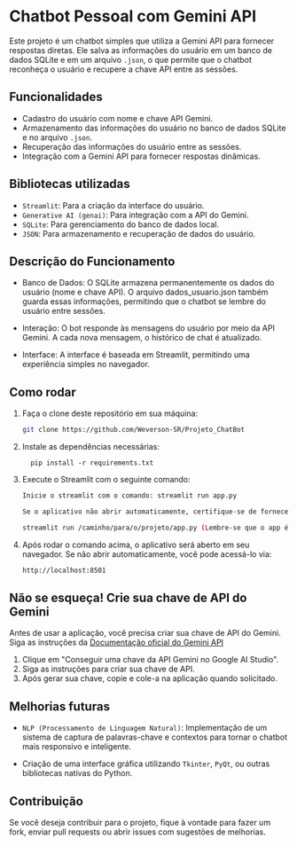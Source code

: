 # Chatbot Pessoal com Gemini API

Este projeto é um chatbot simples que utiliza a Gemini API para fornecer respostas diretas. Ele salva as informações do usuário em um banco de dados SQLite e em um arquivo `.json`, o que permite que o chatbot reconheça o usuário e recupere a chave API entre as sessões.

## Funcionalidades

- Cadastro do usuário com nome e chave API Gemini.
- Armazenamento das informações do usuário no banco de dados SQLite e no arquivo `.json`.
- Recuperação das informações do usuário entre as sessões.
- Integração com a Gemini API para fornecer respostas dinâmicas.

## Bibliotecas utilizadas

- `Streamlit`: Para a criação da interface do usuário.
- `Generative AI (genai)`: Para integração com a API do Gemini.
- `SQLite`: Para gerenciamento do banco de dados local.
- `JSON`: Para armazenamento e recuperação de dados do usuário.

## Descrição do Funcionamento

- Banco de Dados: O SQLite armazena permanentemente os dados do usuário (nome e chave API). O arquivo dados_usuario.json também guarda essas informações, permitindo que o chatbot se lembre do usuário entre sessões.

- Interação: O bot responde às mensagens do usuário por meio da API Gemini. A cada nova mensagem, o histórico de chat é atualizado.

- Interface: A interface é baseada em Streamlit, permitindo uma experiência simples no navegador.

## Como rodar

1. Faça o clone deste repositório em sua máquina:
   ```bash
   git clone https://github.com/Weverson-SR/Projeto_ChatBot

2. Instale as dependências necessárias:
   
         pip install -r requirements.txt

3. Execute o Streamlit com o seguinte comando:
   ```bash
   Inicie o streamlit com o comando: streamlit run app.py
   
   Se o aplicativo não abrir automaticamente, certifique-se de fornecer o caminho completo para o arquivo app.py, por exemplo:
   
   streamlit run /caminho/para/o/projeto/app.py (Lembre-se que o app é o nome de seu arquivo Python)
   
4. Após rodar o comando acima, o aplicativo será aberto em seu navegador. Se não abrir automaticamente, você pode acessá-lo via:
   ```bash
   http://localhost:8501
   
## Não se esqueça! Crie sua chave de API do Gemini

Antes de usar a aplicação, você precisa criar sua chave de API do Gemini. Siga as instruções da [Documentação oficial do Gemini API](https://ai.google.dev/gemini-api/docs/api-key?hl=pt-br)

1. Clique em "Conseguir uma chave da API Gemini no Google AI Studio".
2. Siga as instruções para criar sua chave de API.
3. Após gerar sua chave, copie e cole-a na aplicação quando solicitado.


## Melhorias futuras

- `NLP (Processamento de Linguagem Natural)`: Implementação de um sistema de captura de palavras-chave e contextos para tornar o chatbot mais responsivo e inteligente.


- Criação de uma interface gráfica utilizando `Tkinter`, `PyQt`, ou outras bibliotecas nativas do Python.

## Contribuição

Se você deseja contribuir para o projeto, fique à vontade para fazer um fork, enviar pull requests ou abrir issues com sugestões de melhorias.